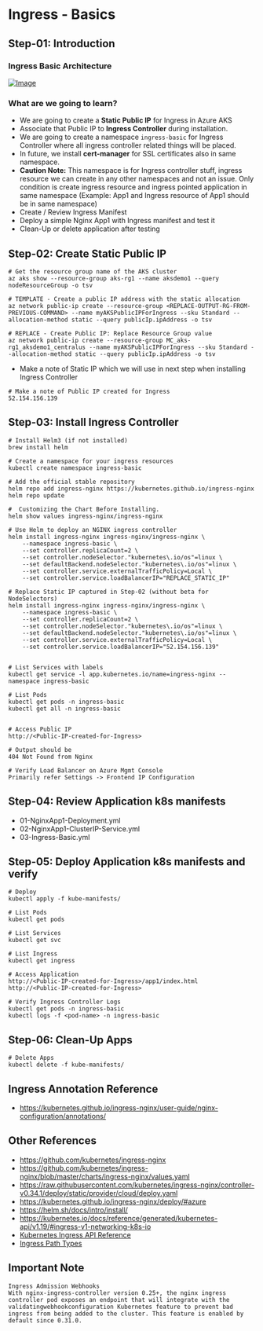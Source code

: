 # Ingress - Basics

## Step-01: Introduction
### Ingress Basic Architecture
[![Image](https://www.stacksimplify.com/course-images/azure-aks-ingress-basic.png "Azure AKS Kubernetes - Masterclass")](https://www.udemy.com/course/aws-eks-kubernetes-masterclass-devops-microservices/?referralCode=257C9AD5B5AF8D12D1E1)

### What are we going to learn?
- We are going to create a **Static Public IP** for Ingress in Azure AKS
- Associate that Public IP to **Ingress Controller** during installation.
- We are going to create a namespace `ingress-basic` for Ingress Controller where all ingress controller related things will be placed. 
- In future, we install **cert-manager** for SSL certificates also in same namespace. 
- **Caution Note:** This namespace is for Ingress controller stuff, ingress resource we can create in any other namespaces and not an issue.  Only condition is create ingress resource and ingress pointed application in same namespace (Example: App1 and Ingress resource of App1 should be in same namespace)
- Create / Review Ingress Manifest
- Deploy a simple Nginx App1 with Ingress manifest and test it
- Clean-Up or delete application after testing

## Step-02: Create Static Public IP
```t
# Get the resource group name of the AKS cluster 
az aks show --resource-group aks-rg1 --name aksdemo1 --query nodeResourceGroup -o tsv

# TEMPLATE - Create a public IP address with the static allocation
az network public-ip create --resource-group <REPLACE-OUTPUT-RG-FROM-PREVIOUS-COMMAND> --name myAKSPublicIPForIngress --sku Standard --allocation-method static --query publicIp.ipAddress -o tsv

# REPLACE - Create Public IP: Replace Resource Group value
az network public-ip create --resource-group MC_aks-rg1_aksdemo1_centralus --name myAKSPublicIPForIngress --sku Standard --allocation-method static --query publicIp.ipAddress -o tsv
```
- Make a note of Static IP which we will use in next step when installing Ingress Controller
```t
# Make a note of Public IP created for Ingress
52.154.156.139
```

## Step-03: Install Ingress Controller
```t
# Install Helm3 (if not installed)
brew install helm

# Create a namespace for your ingress resources
kubectl create namespace ingress-basic

# Add the official stable repository
helm repo add ingress-nginx https://kubernetes.github.io/ingress-nginx
helm repo update

#  Customizing the Chart Before Installing. 
helm show values ingress-nginx/ingress-nginx

# Use Helm to deploy an NGINX ingress controller
helm install ingress-nginx ingress-nginx/ingress-nginx \
    --namespace ingress-basic \
    --set controller.replicaCount=2 \
    --set controller.nodeSelector."kubernetes\.io/os"=linux \
    --set defaultBackend.nodeSelector."kubernetes\.io/os"=linux \
    --set controller.service.externalTrafficPolicy=Local \
    --set controller.service.loadBalancerIP="REPLACE_STATIC_IP" 

# Replace Static IP captured in Step-02 (without beta for NodeSelectors)
helm install ingress-nginx ingress-nginx/ingress-nginx \
    --namespace ingress-basic \
    --set controller.replicaCount=2 \
    --set controller.nodeSelector."kubernetes\.io/os"=linux \
    --set defaultBackend.nodeSelector."kubernetes\.io/os"=linux \
    --set controller.service.externalTrafficPolicy=Local \
    --set controller.service.loadBalancerIP="52.154.156.139"     


# List Services with labels
kubectl get service -l app.kubernetes.io/name=ingress-nginx --namespace ingress-basic

# List Pods
kubectl get pods -n ingress-basic
kubectl get all -n ingress-basic


# Access Public IP
http://<Public-IP-created-for-Ingress>

# Output should be
404 Not Found from Nginx

# Verify Load Balancer on Azure Mgmt Console
Primarily refer Settings -> Frontend IP Configuration
```

## Step-04: Review Application k8s manifests
- 01-NginxApp1-Deployment.yml
- 02-NginxApp1-ClusterIP-Service.yml
- 03-Ingress-Basic.yml

## Step-05: Deploy Application k8s manifests and verify
```t
# Deploy
kubectl apply -f kube-manifests/

# List Pods
kubectl get pods

# List Services
kubectl get svc

# List Ingress
kubectl get ingress

# Access Application
http://<Public-IP-created-for-Ingress>/app1/index.html
http://<Public-IP-created-for-Ingress>

# Verify Ingress Controller Logs
kubectl get pods -n ingress-basic
kubectl logs -f <pod-name> -n ingress-basic
```

## Step-06: Clean-Up Apps
```t
# Delete Apps
kubectl delete -f kube-manifests/
```

## Ingress Annotation Reference
- https://kubernetes.github.io/ingress-nginx/user-guide/nginx-configuration/annotations/

## Other References
- https://github.com/kubernetes/ingress-nginx
- https://github.com/kubernetes/ingress-nginx/blob/master/charts/ingress-nginx/values.yaml
- https://raw.githubusercontent.com/kubernetes/ingress-nginx/controller-v0.34.1/deploy/static/provider/cloud/deploy.yaml
- https://kubernetes.github.io/ingress-nginx/deploy/#azure
- https://helm.sh/docs/intro/install/
- https://kubernetes.io/docs/reference/generated/kubernetes-api/v1.19/#ingress-v1-networking-k8s-io
- [Kubernetes Ingress API Reference](https://kubernetes.io/docs/reference/generated/kubernetes-api/v1.24/#ingress-v1-networking-k8s-io)
- [Ingress Path Types](https://kubernetes.io/docs/concepts/services-networking/ingress/#path-types)

## Important Note
```
Ingress Admission Webhooks
With nginx-ingress-controller version 0.25+, the nginx ingress controller pod exposes an endpoint that will integrate with the validatingwebhookconfiguration Kubernetes feature to prevent bad ingress from being added to the cluster. This feature is enabled by default since 0.31.0.
```
